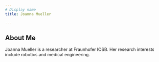 ```yaml
---
# Display name
title: Joanna Mueller

---
```


## About Me

Joanna Mueller is a researcher at Fraunhofer IOSB. Her research interests include robotics and medical engineering.
